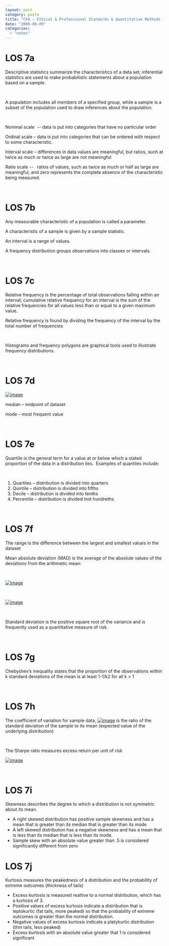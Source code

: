 ```yaml
---
layout: post
category: posts
title: "CFA – Ethical & Professional Standards & Quantitative Methods – Statistical concepts and market returns"
date: "2009-08-09"
categories: 
  - "notes"
---
```


# LOS 7a

Descriptive statistics summarize the characteristics of a data set; inferential statistics are used to make probabilistic statements about a population based on a sample.

 

A population includes all members of a specified group, while a sample is a subset of the population used to draw inferences about the population.

 

Nominal scale  -- data is put into categories that have no particular order

Ordinal scale – data is put into categories that can be ordered with respect to some characteristic.

Interval scale – differences in data values are meaningful, but ratios, such at twice as much or twice as large are not meaningful

Ratio scale --   ratios of values, such as twice as much or half as large are meaningful, and zero represents the complete absence of the characteristic being measured.

 

# LOS 7b

Any measurable characteristic of a population is called a parameter.

A characteristic of a sample is given by a sample statistic.

An interval is a range of values.

A frequency distribution groups observations into classes or intervals.

 

# LOS 7c

Relative frequency is the percentage of total observations falling within an interval; cumulative relative frequency for an interval is the sum of the relative frequencies for all values less than or equal to a given maximum value.

Relative frequency is found by dividing the frequency of the interval by the total number of frequencies

 

Histograms and frequency polygons are graphical tools used to illustrate frequency distributions.

 

# LOS 7d

[![image](images/image.axd?picture=image_thumb_8.png "image")](/blog/image.axd?picture=image_8.png)

median – midpoint of dataset

mode – most frequent value

 

# LOS 7e

Quantile is the general term for a value at or below which a stated proportion of the data in a distribution lies.  Examples of quantiles include:

 

1. Quartiles – distribution is divided into quarters
2. Quintile – distribution is divided into fifths
3. Decile – distribution is divided into tenths
4. Percentile – distribution is divided inot hundreths

 

# LOS 7f

The range is the difference between the largest and smallest values in the dataset

Mean absolute deviation (MAD) is the average of the absolute values of the deviations from the arithmetic mean:

 

[![image](images/image.axd?picture=image_thumb_9.png "image")](/blog/image.axd?picture=image_9.png)

 

[![image](images/image.axd?picture=image_thumb_10.png "image")](/blog/image.axd?picture=image_10.png)

 

Standard deviation is the positive square root of the variance and is frequently used as a quantitative measure of risk.

 

# LOS 7g

Chebyshev’s inequality states that the proportion of the observations within k standard deviations of the mean is at least 1-1/k2 for all k > 1

 

# LOS 7h

The coefficient of variation for sample data, [![image](images/image.axd?picture=image_thumb_11.png "image")](/blog/image.axd?picture=image_11.png) is the ratio of the standard deviation of the sample to its mean (expected value of the underlying distribution)

 

The Sharpe ratio measures excess return per unit of risk

[![image](images/image.axd?picture=image_thumb_12.png "image")](/blog/image.axd?picture=image_12.png)

 

# LOS 7i

Skewness describes the degree to which a distribution is not symmetric about its mean.

- A right skewed distribution has positive sample skewness and has a mean that is greater than its median that is greater than its mode
- A left skewed distribution has a negative skewness and has a mean that is less than its median that is less than its mode.
- Sample skew with an absolute value greater than .5 is considered significantly different from zero

# LOS 7j

Kurtosis measures the peakedness of a distribution and the probability of extreme outcomes (thickness of tails)

- Excess kurtosis is measured realtive to a normal distribution, which has a kurtosis of 3.
- Positive values of excess kurtosis indicate a distribution that is leptokurtic (fat tails, more peaked) so that the probability of extreme outcomes is greater than the normal distribution.
- Negative values of excess kurtosis indicate a platykurtic distribution (thin tails, less peaked)
- Excess kurtosis with an absolute value greater that 1 is considered significant
